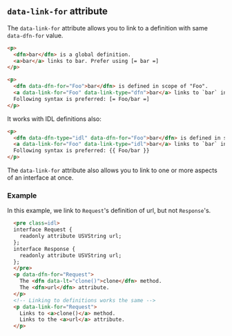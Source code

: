 ## `data-link-for` attribute

The `data-link-for` attribute allows you to link to a definition with same `data-dfn-for` value.

``` html
<p>
  <dfn>bar</dfn> is a global definition.
  <a>bar</a> links to bar. Prefer using [= bar =]
</p>

<p>
  <dfn data-dfn-for="Foo">bar</dfn> is defined in scope of "Foo".
  <a data-link-for="Foo" data-link-type="dfn">bar</a> links to `bar` in scope of `Foo`.
  Following syntax is preferred: [= Foo/bar =]
</p>
```

It works with IDL definitions also:

``` html
<p>
  <dfn data-dfn-type="idl" data-dfn-for="Foo">bar</dfn> is defined in scope of "Foo".
  <a data-link-for="Foo" data-link-type="idl">bar</a> links to `bar` in scope of `Foo`.
  Following syntax is preferred: {{ Foo/bar }}
</p>
```


The `data-link-for` attribute also allows you to link to one or more aspects of an interface at once.

### Example
In this example, we link to `Request`'s definition of url, but not `Response`'s.

```HTML
  <pre class=idl>
  interface Request {
    readonly attribute USVString url;
  };
  interface Response {
    readonly attribute USVString url;
  };
  </pre>
  <p data-dfn-for="Request">
    The <dfn data-lt="clone()">clone</dfn> method.
    The <dfn>url</dfn> attribute.
  </p>
  <!-- Linking to definitions works the same -->
  <p data-link-for="Request">
    Links to <a>clone()</a> method.
    Links to the <a>url</a> attribute.
  </p>
```